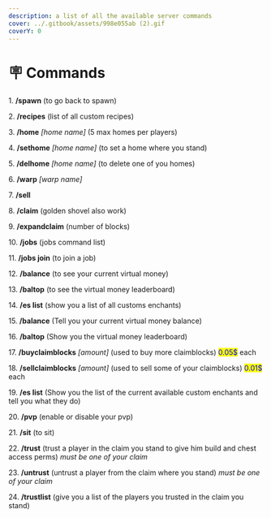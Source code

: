 ```yaml
---
description: a list of all the available server commands
cover: ../.gitbook/assets/998e055ab (2).gif
coverY: 0
---
```


# 🪧 Commands

1\. **/spawn** (to go back to spawn)

2\. **/recipes** (list of all custom recipes)&#x20;

3\. **/home** _\[home name]_ (5 max homes per players)

4\. **/sethome** _\[home name]_ (to set a home where you stand)

5\. **/delhome** _\[home name]_ (to delete one of you homes)

6\. **/warp** _\[warp name]_

7\. **/sell**

8\. **/claim** (golden shovel also work)

9\. **/expandclaim** (number of blocks)

10\. **/jobs** (jobs command list)

11\. **/jobs join** (to join a job)

12\. **/balance** (to see your current virtual money)

13\. **/baltop** (to see the virtual money leaderboard)

14\. **/es list** (show you a list of all customs enchants)

15\. **/balance** (Tell you your current virtual money balance)

16\. **/baltop** (Show you the virtual money leaderboard)

17\. **/buyclaimblocks** _\[amount]_ (used to buy more claimblocks) <mark style="color:blue;">0.05$</mark> each

18\. **/sellclaimblocks** _\[amount]_ (used to sell some of your claimblocks) <mark style="color:blue;">0.01$</mark> each

19\. **/es list** (Show you the list of the current available custom enchants and tell you what they do)

20\. **/pvp** (enable or disable your pvp)

21\. **/sit** (to sit)

22\. **/trust** (trust a player in the claim you stand to give him build and chest access perms) _must be one of your claim_

23\. **/untrust** (untrust a player from the claim where you stand) _must be one of your claim_

24\. **/trustlist** (give you a list of the players you trusted in the claim you stand)
